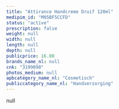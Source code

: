 ```yaml
---
title: "Attirance Handcreme Druif 120ml"
medipim_id: "M05BF5CCFD"
status: "active"
prescription: false
weight: null
width: null
length: null
depth: null
publicprice: 16.00
brands_name_nl: null
cnk: "3199098"
photos_medium: null
apbcategory_name_nl: "Cosmetisch"
publiccategory_name_nl: "Handverzorging"
---
```

null
